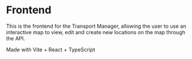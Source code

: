 # Frontend

This is the frontend for the Transport Manager, allowing the user to use an interactive map to view, edit and create new locations on the map through the API.

Made with Vite + React + TypeScript